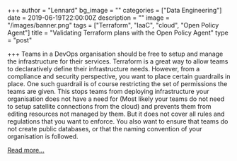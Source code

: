 +++
author = "Lennard"
bg_image = ""
categories = ["Data Engineering"]
date = 2019-06-19T22:00:00Z
description = ""
image = "/images/banner.png"
tags = ["Terraform", "IaaC", "cloud", "Open Policy Agent"]
title = "Validating Terraform plans with the Open Policy Agent"
type = "post"

+++
Teams in a DevOps organisation should be free to setup and manage the infrastructure for their services. Terraform is a great way to allow teams to declaratively define their infrastructure needs. However, from a compliance and security perspective, you want to place certain guardrails in place. One such guardrail is of course restricting the set of permissions the teams are given. This stops teams from deploying infrastructure your organisation does not have a need for (Most likely your teams do not need to setup satellite connections from the cloud) and prevents them from editing resources not managed by them. But it does not cover all rules and regulations that you want to enforce. You also want to ensure that teams do not create public databases, or that the naming convention of your organisation is followed.

[Read more...](https://www.blokje5.dev/posts/validating-terraform-plans/)